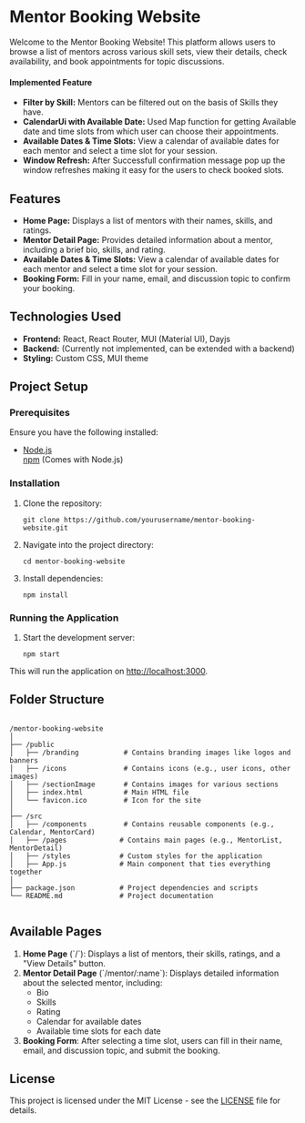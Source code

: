 <!DOCTYPE html>
<html lang="en">
<head>
  <meta charset="UTF-8">
  <meta name="viewport" content="width=device-width, initial-scale=1.0">
</head>
<body>

  <h1>Mentor Booking Website</h1>

  <p>Welcome to the Mentor Booking Website! This platform allows users to browse a list of mentors across various skill sets, view their details, check availability, and book appointments for topic discussions.</p>

  <h4>Implemented Feature</h4>
  <ul>
    <li><strong>Filter by Skill:</strong> Mentors can be filtered out on the basis of Skills they have.</li>
    <li><strong>CalendarUi with Available Date:</strong> Used Map function for getting Available date and time slots from which user can choose their appointments.</li>
    <li><strong>Available Dates & Time Slots:</strong> View a calendar of available dates for each mentor and select a time slot for your session.</li>
    <li><strong>Window Refresh:</strong> After Successfull confirmation message pop up the window refreshes making it easy for the users to check booked slots.</li>
  </ul>

  <h2>Features</h2>
  <ul>
    <li><strong>Home Page:</strong> Displays a list of mentors with their names, skills, and ratings.</li>
    <li><strong>Mentor Detail Page:</strong> Provides detailed information about a mentor, including a brief bio, skills, and rating.</li>
    <li><strong>Available Dates & Time Slots:</strong> View a calendar of available dates for each mentor and select a time slot for your session.</li>
    <li><strong>Booking Form:</strong> Fill in your name, email, and discussion topic to confirm your booking.</li>
  </ul>

  <h2>Technologies Used</h2>
  <ul>
    <li><strong>Frontend:</strong> React, React Router, MUI (Material UI), Dayjs</li>
    <li><strong>Backend:</strong> (Currently not implemented, can be extended with a backend)</li>
    <li><strong>Styling:</strong> Custom CSS, MUI theme</li>
  </ul>

  <h2>Project Setup</h2>

  <h3>Prerequisites</h3>
  <p>Ensure you have the following installed:</p>
  <ul>
    <li><a href="https://nodejs.org/">Node.js</a></li>
    <a href="https://npmjs.com/">npm</a> (Comes with Node.js)
  </ul>

  <h3>Installation</h3>
  <ol>
    <li>Clone the repository:
      <pre><code>git clone https://github.com/yourusername/mentor-booking-website.git</code></pre>
    </li>
    <li>Navigate into the project directory:
      <pre><code>cd mentor-booking-website</code></pre>
    </li>
    <li>Install dependencies:
      <pre><code>npm install</code></pre>
    </li>
  </ol>

  <h3>Running the Application</h3>
  <ol>
    <li>Start the development server:
      <pre><code>npm start</code></pre>
    </li>
  </ol>
  <p>This will run the application on <a href="http://localhost:3000">http://localhost:3000</a>.</p>

  <h2>Folder Structure</h2>
  <pre><code>
/mentor-booking-website
│
├── /public
│   ├── /branding           # Contains branding images like logos and banners
│   ├── /icons              # Contains icons (e.g., user icons, other images)
│   ├── /sectionImage       # Contains images for various sections
│   ├── index.html          # Main HTML file
│   └── favicon.ico         # Icon for the site
│
├── /src
│   ├── /components         # Contains reusable components (e.g., Calendar, MentorCard)
│   ├── /pages             # Contains main pages (e.g., MentorList, MentorDetail)
│   ├── /styles            # Custom styles for the application
│   ├── App.js             # Main component that ties everything together
│
├── package.json           # Project dependencies and scripts
└── README.md              # Project documentation
  </code></pre>

  <h2>Available Pages</h2>
  <ol>
    <li><strong>Home Page</strong> (`/`): Displays a list of mentors, their skills, ratings, and a "View Details" button.</li>
    <li><strong>Mentor Detail Page</strong> (`/mentor/:name`): Displays detailed information about the selected mentor, including:
      <ul>
        <li>Bio</li>
        <li>Skills</li>
        <li>Rating</li>
        <li>Calendar for available dates</li>
        <li>Available time slots for each date</li>
      </ul>
    </li>
    <li><strong>Booking Form</strong>: After selecting a time slot, users can fill in their name, email, and discussion topic, and submit the booking.</li>
  </ol>

  <h2>License</h2>
  <p>This project is licensed under the MIT License - see the <a href="LICENSE">LICENSE</a> file for details.</p>

</body>
</html>
